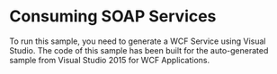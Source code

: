 # Consuming SOAP Services

To run this sample, you need to generate a WCF Service using Visual Studio. The code of this sample has been built for the auto-generated sample from Visual Studio 2015 for WCF Applications.

